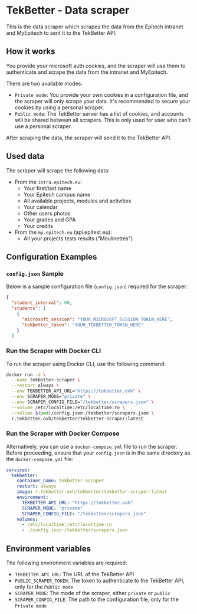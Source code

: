 # TekBetter - Data scraper

This is the data scraper which scrapes the data from the Epitech intranet and MyEpitech to sent it to the TekBetter API.

## How it works
You provide your microsoft auth cookies, and the scraper will use them to authenticate and scrape the data from the intranet and MyEpitech.

There are two available modes:
- `Private mode`: You provide your own cookies in a configuration file, and the scraper will only scrape your data. It's recommended to secure your cookies by using a personal scraper.
- `Public mode`: The TekBetter server has a list of cookies, and accounts will be shared between all scrapers. This is only used for user who can't use a personal scraper.

After scraping the data, the scraper will send it to the TekBetter API.

## Used data
The scraper will scrape the following data:
* From the `intra.epitech.eu`:
  * Your first/last name
  * Your Epitech campus name
  * All available projects, modules and activities
  * Your calendar
  * Other users photos
  * Your grades and GPA
  * Your credits
* From the `my.epitech.eu` (api.epitest.eu):
  * All your projects tests results ("Moulinettes")

## Configuration Examples

### `config.json` Sample

Below is a sample configuration file (`config.json`) required for the scraper:

```json
{
  "student_interval": 60,
  "students": [
    {
      "microsoft_session": "YOUR_MICROSOFT_SESSION_TOKEN_HERE",
      "tekbetter_token": "YOUR_TEKBETTER_TOKEN_HERE"
    }
  ]
```

### Run the Scraper with Docker CLI

To run the scraper using Docker CLI, use the following command:

```sh
docker run -d \
  --name tekbetter-scraper \
  --restart always \
  --env TEKBETTER_API_URL="https://tekbetter.ovh" \
  --env SCRAPER_MODE="private" \
  --env SCRAPER_CONFIG_FILE="/tekbetter/scrapers.json" \
  --volume /etc/localtime:/etc/localtime:ro \
  --volume $(pwd)/config.json:/tekbetter/scrapers.json \
  r.tekbetter.ovh/tekbetter/tekbetter-scraper:latest
```

### Run the Scraper with Docker Compose
Alternatively, you can use a `docker-compose.yml` file to run the scraper. Before proceeding, ensure that your `config.json` is in the same directory as the `docker-compose.yml` file:

```yml
services:
  tekbetter:
    container_name: tekbetter-scraper
    restart: always
    image: r.tekbetter.ovh/tekbetter/tekbetter-scraper:latest
    environment:
      TEKBETTER_API_URL: "https://tekbetter.ovh"
      SCRAPER_MODE: "private"
      SCRAPER_CONFIG_FILE: "/tekbetter/scrapers.json"
    volumes:
      - /etc/localtime:/etc/localtime:ro
      - ./config.json:/tekbetter/scrapers.json
```

## Environment variables

The following environment variables are required:

- `TEKBETTER_API_URL`: The URL of the TekBetter API
- `PUBLIC_SCRAPER_TOKEN`: The token to authenticate to the TekBetter API, only for the `Public mode`
- `SCRAPER_MODE`: The mode of the scraper, either `private` or `public`
- `SCRAPER_CONFIG_FILE`: The path to the configuration file, only for the `Private mode`

